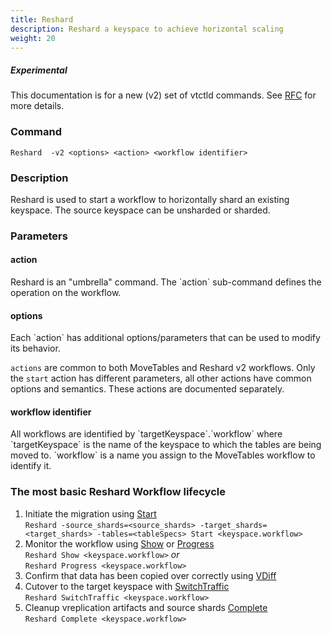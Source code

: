 ```yaml
---
title: Reshard
description: Reshard a keyspace to achieve horizontal scaling
weight: 20
---
```

##### _Experimental_
This documentation is for a new (v2) set of vtctld commands. See [RFC](https://github.com/vitessio/vitess/issues/7225) for more details.

### Command

```
Reshard  -v2 <options> <action> <workflow identifier>
```

### Description

Reshard is used to start a workflow to horizontally shard an existing keyspace. The source keyspace can be unsharded or sharded.

### Parameters

#### action

<div class="cmd">
Reshard is an "umbrella" command. The `action` sub-command defines the operation on the workflow.
</div>

#### options
<div class="cmd">
Each `action` has additional options/parameters that can be used to modify its behavior.

`actions` are common to both MoveTables and Reshard v2 workflows. Only the `start` action has different parameters, all other actions have common options and semantics. These actions are documented separately.
</div>

#### workflow identifier

<div class="cmd">
All workflows are identified by `targetKeyspace`.`workflow` where `targetKeyspace` is the name of the keyspace to which the tables are being moved to. `workflow` is a name you assign to the MoveTables workflow to identify it.
</div>


### The most basic Reshard Workflow lifecycle

1. Initiate the migration using [Start](../start)<br/>
`Reshard -source_shards=<source_shards> -target_shards=<target_shards> -tables=<tableSpecs> Start <keyspace.workflow>`
1. Monitor the workflow using [Show](../show) or [Progress](../progress)<br/>
`Reshard Show <keyspace.workflow>` _*or*_ <br/>
`Reshard Progress <keyspace.workflow>`<br/>
1. Confirm that data has been copied over correctly using [VDiff](../../vdiff)
1. Cutover to the target keyspace with [SwitchTraffic](../switchtraffic) <br/>
`Reshard SwitchTraffic <keyspace.workflow>`
1. Cleanup vreplication artifacts and source shards [Complete](../complete) <br/>
`Reshard Complete <keyspace.workflow>`
